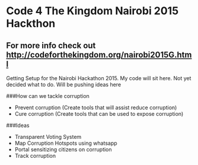 # Code 4 The Kingdom Nairobi 2015 Hackthon
## For more info check out http://codeforthekingdom.org/nairobi2015G.html

 
Getting Setup for the Nairobi Hackathon 2015. My code will sit here. Not yet decided what to do. Will be pushing ideas here

###How can we tackle corruption
 - Prevent corruption (Create tools that will assist reduce corruption)
 - Cure corruption (Create tools that can be used to expose corruption)

###Ideas
- Transparent Voting System
- Map Corruption Hotspots using whatsapp
- Portal sensitizing citizens on corruption
- Track corruption 